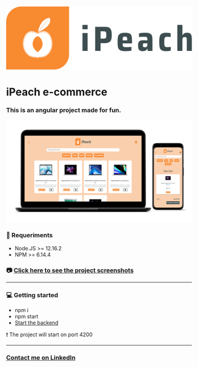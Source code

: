 <p align="center">
<img src="src/assets/img/logo2.svg" />
</p>

# iPeach e-commerce <br/>

### This is an angular project made for fun.

<img src="screenshots/presentation_cover.png" />

### :electric_plug: Requeriments

- Node.JS >= 12.16.2
- NPM >= 6.14.4

### :camera: <a href="SCREENSHOTS.md">Click here to see the project screenshots</a>

<hr />

### :computer: Getting started 
- npm i
- npm start
- [Start the backend](https://github.com/d-klotz/java-spring-ecommerce-backend)

:heavy_exclamation_mark: The project will start on port 4200

<hr />

### <a href="http://linkedin.com/in/danielfelipeklotz">Contact me on LinkedIn</a>
